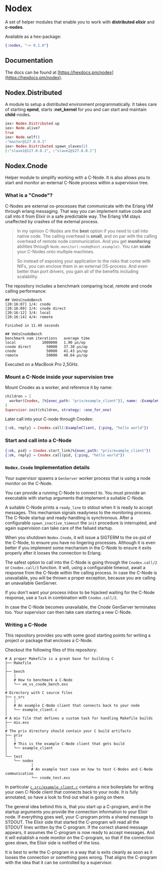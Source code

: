 # Nodex

A set of helper modules that enable you to work with **distributed elixir** and **c-nodes**.

Available as a hex-package:

```elixir
{:nodex, "~> 0.1.0"}
```

## Documentation

The docs can be found at [https://hexdocs.pm/nodex](https://hexdocs.pm/nodex).

## Nodex.Distributed

A module to setup a distributed environment programmatically.
It takes care of starting **epmd**, starts **:net_kernel** for you and can start and maintain **child**-nodes.

```elixir
iex> Nodex.Distributed.up
iex> Node.alive?
true
iex> Node.self()
:"master@127.0.0.1"
iex> Nodex.Distributed.spawn_slaves(2)
[:"slave1@127.0.0.1", :"slave2@127.0.0.1"]
```

## Nodex.Cnode

Helper module to simplify working with a C-Node. It is also allows you to start and monitor
an external C-Node process within a supervision tree.

### What is a "Cnode"?

C-Nodes are external os-processes that communicate with the Erlang VM through erlang messaging.
That way you can implement native code and call into it from Elixir in a safe predictable way.
The Erlang VM stays unaffected by crashes of the external process.

> In my opinion C-Nodes are the **best** option if you need to call into native code.
> The calling overhead is **small**, and on par with the calling overhead of remote node communication.
> And you get **monitoring** abilities through `Node.monitor(:node@host.example)`.
> You can **scale** your C-Nodes onto multiple machines.
>
> So instead of exposing your application to the risks that come with NIFs, you can enclose them in
> an external OS-process. And even better than port drivers, you gain all of the benefits including
> scalability.

The repository includes a benchmark comparing local, remote and cnode calling performance:

```console
## VmVsCnodeBench
[20:16:07] 1/4: cnode
[20:16:09] 2/4: cnode direct
[20:16:12] 3/4: local
[20:16:14] 4/4: remote

Finished in 11.49 seconds

## VmVsCnodeBench
benchmark nam iterations   average time 
local            1000000   1.90 µs/op
cnode direct       50000   37.30 µs/op
cnode              50000   41.43 µs/op
remote             50000   48.64 µs/op
```

Executed on a MacBook Pro 2,5GHz.

### Mount a C-Node inside your supervision tree

Mount Cnodex as a worker, and reference it by name:
```elixir
children = [
  worker(Cnodex, [%{exec_path: "priv/example_client"}], name: :ExampleClient)
]
Supervisor.init(children, strategy: :one_for_one)
```

Later call into your C-node through Cnodex:

```elixir
{:ok, reply} = Cnodex.call(:ExampleClient, {:ping, "hello world"})
```

### Start and call into a C-Node

```elixir
{:ok, pid} = Cnodex.start_link(%{exec_path: "priv/example_client"})
{:ok, reply} = Cnodex.call(pid, {:ping, "hello world"})
```

### `Nodex.Cnode` Implementation details

Your supervisor spawns a `GenServer` worker process that is using a node monitor on the C-Node.

You can provide a running C-Node to connect to. You must provide an executable with startup arguments that implement a suitable C-Node.

A suitable C-Node prints a `ready_line` to stdout when it is ready to accept messages.
This mechanism signals readyness to the monitoring process.
The C-Node startup and ready-handling is synchronous. After a configurable `spawn_inactive_timeout` the `init` procedure is interrupted, and again supervision can take care of the failued startup.

When you shutdown `Nodex.Cnode`, it will issue a SIGTERM to the os-pid of the C-Node, to ensure you have no lingering processes.
Although it is even better if you implement some mechanism in the C-Node to ensure it exits properly after it looses the connection to Erlang.

The safest option to call into the C-Node is going through the `Cnodex.call/2` or `Cnodex.call/3` function.
It will, using a configurable timeout, await a response from the C-Node within the calling process.
In case the C-Node is unavailable, you will be thrown a proper exception, because you are calling an unavailable GenServer.

If you don't want your process inbox to be hijacked waiting for the C-Node response, use a `Task` in combination with `Cnodex.call/2`.

In case the C-Node becomes unavailable, the Cnode GenServer terminates too.
Your supervisor can then take care starting a new C-Node.

### Writing a C-Node

This repository provides you with some good starting points for writing a project or package that
encloses a C-Node.

Checkout the following files of this repository:

```
# A proper Makefile is a great base for building C
├── Makefile
│
├── bench
│   │
│   # How to benchmark a C-Node
│   └── vm_vs_cnode_bench.exs
│
# Directory with C source files
├── c_src
│   │
│   # An example C-Node client that connects back to your node
│   └── example_client.c
│
# A mix file that defines a custom task for handling Makefile builds
├── mix.exs
│
# The priv directory should contain your C build artifacts
├── priv
│   │
│   # This is the example C-Node client that gets build
│   └── example_client
│
└── test
    └── nodex
            │
            # An example test case on how to test C-Nodes and C-Node communication
            └── cnode_test.exs
```

In particular [`c_src/example_client.c`](https://github.com/Overbryd/nodex/blob/master/c_src/example_client.c) contains a nice boilerplate for writing your own C-Node client that
connects back to your node. It is fully annotated, so have a look to find out what is going on there.

The general idea behind this is, that you start up a C-program, and in the startup arguments you provide the
connection information to your Elixir node. If everything goes well, your C-program prints a shared message
to STDOUT.
The Elixir side that started the C-program will read all the STDOUT lines written by the C-program.
If the correct shared message appears, it assumes the C-program is now ready to accept messages.
And it will establish a node monitor on the C-program, so that if the connection goes down, the Elixir side
is notified of the loss.

It is best to write the C-program in a way that is exits cleanly as soon as it looses the connection or something goes wrong.
That aligns the C-program with the idea that it can be controlled by a supervisor.

